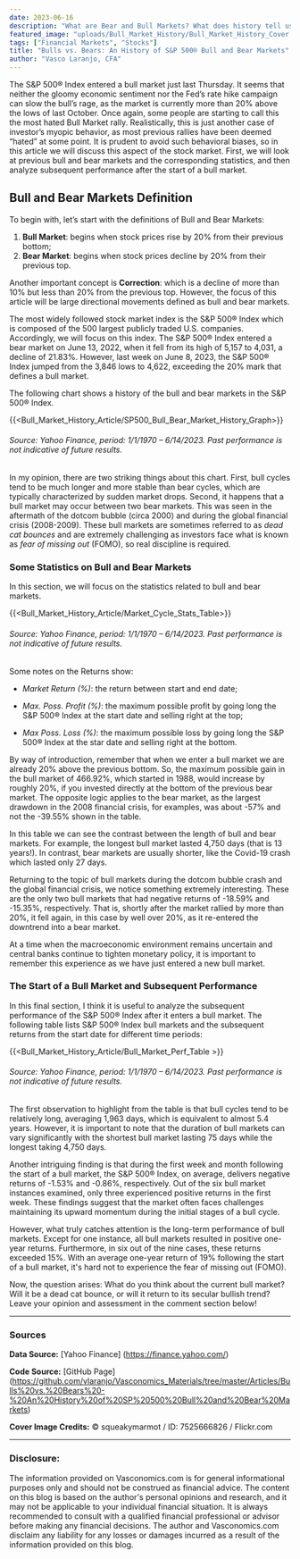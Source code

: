 ```yaml
---
date: 2023-06-16
description: "What are Bear and Bull Markets? What does history tell us about them?"
featured_image: "uploads/Bull_Market_History/Bull_Market_History_Cover.jpg"
tags: ["Financial Markets", "Stocks"]
title: "Bulls vs. Bears: An History of S&P 500® Bull and Bear Markets"
author: "Vasco Laranjo, CFA"
---
```

The S&P 500® Index entered a bull market just last Thursday. It seems that neither the gloomy economic sentiment nor the Fed’s rate hike campaign can slow the bull’s rage, as the market is currently more than 20% above the lows of last October. Once again, some people are starting to call this the most hated Bull Market rally. Realistically, this is just another case of investor’s myopic behavior, as most previous rallies have been deemed “hated” at some point. It is prudent to avoid such behavioral biases, so in this article we will discuss this aspect of the stock market. First, we will look at previous bull and bear markets and the corresponding statistics, and then analyze subsequent performance after the start of a bull market. 

## Bull and Bear Markets Definition

To begin with, let’s start with the definitions of Bull and Bear Markets:

1. **Bull Market**: begins when stock prices rise by 20% from their previous bottom;
2. **Bear Market**: begins when stock prices decline by 20% from their previous top.

Another important concept is **Correction**: which is a decline of more than 10% but less than 20% from the previous top. However, the focus of this article will be large directional movements defined as bull and bear markets.

The most widely followed stock market index is the S&P 500® Index which is composed of the 500 largest publicly traded U.S. companies. Accordingly, we will focus on this index. The S&P 500® Index entered a bear market on June 13, 2022, when it fell from its high of 5,157 to 4,031, a decline of 21.83%. However, last week on June 8, 2023, the S&P 500® Index jumped from the 3,846 lows to 4,622, exceeding the 20% mark that defines a bull market.

The following chart shows a history of the bull and bear markets in the S&P 500® Index.

{{<Bull_Market_History_Article/SP500_Bull_Bear_Market_History_Graph>}}

###### Source: Yahoo Finance, period: 1/1/1970 – 6/14/2023. Past performance is not indicative of future results.

In my opinion, there are two striking things about this chart. First, bull cycles tend to be much longer and more stable than bear cycles, which are typically characterized by sudden market drops. Second, it happens that a bull market may occur between two bear markets. This was seen in the aftermath of the dotcom bubble (circa 2000) and during the global financial crisis (2008-2009). These bull markets are sometimes referred to as _dead cat bounces_ and are extremely challenging as investors face what is known as _fear of missing out_ (FOMO), so real discipline is required. 

### Some Statistics on Bull and Bear Markets

In this section, we will focus on the statistics related to bull and bear markets.

{{<Bull_Market_History_Article/Market_Cycle_Stats_Table>}}

###### Source: Yahoo Finance, period: 1/1/1970 – 6/14/2023. Past performance is not indicative of future results.

Some notes on the Returns show:

- _Market Return (%)_: the return between start and end date;

- _Max. Poss. Profit (%)_: the maximum possible profit by going long the S&P 500® Index at the start date and selling right at the top;

- _Max Poss. Loss (%)_: the maximum possible loss by going long the S&P 500® Index at the star date and selling right at the bottom.

By way of introduction, remember that when we enter a bull market we are already 20% above the previous bottom. So, the maximum possible gain in the bull market of 466.92%, which started in 1988, would increase by roughly 20%, if you invested directly at the bottom of the previous bear market. The opposite logic applies to the bear market, as the largest drawdown in the 2008 financial crisis, for examples, was about -57% and not the -39.55% shown in the table.

In this table we can see the contrast between the length of bull and bear markets. For example, the longest bull market lasted 4,750 days (that is 13 years!). In contrast, bear markets are usually shorter, like the Covid-19 crash which lasted only 27 days.

Returning to the topic of bull markets during the dotcom bubble crash and the global financial crisis, we notice something extremely interesting. These are the only two bull markets that had negative returns of -18.59% and -15.35%, respectively. That is, shortly after the market rallied by more than 20%, it fell again, in this case by well over 20%, as it re-entered the downtrend into a bear market. 

At a time when the macroeconomic environment remains uncertain and central banks continue to tighten monetary policy, it is important to remember this experience as we have just entered a new bull market.

### The Start of a Bull Market and Subsequent Performance

In this final section, I think it is useful to analyze the subsequent performance of the S&P 500® Index after it enters a bull market. The following table lists S&P 500® Index bull markets and the subsequent returns from the start date for different time periods:

{{<Bull_Market_History_Article/Bull_Market_Perf_Table >}}

###### Source: Yahoo Finance, period: 1/1/1970 – 6/14/2023. Past performance is not indicative of future results.

The first observation to highlight from the table is that bull cycles tend to be relatively long, averaging 1,963 days, which is equivalent to almost 5.4 years. However, it is important to note that the duration of bull markets can vary significantly with the shortest bull market lasting 75 days while the longest taking 4,750 days.

Another intriguing finding is that during the first week and month following the start of a bull market, the S&P 500® Index, on average, delivers negative returns of -1.53% and -0.86%, respectively. Out of the six bull market instances examined, only three experienced positive returns in the first week. These findings suggest that the market often faces challenges maintaining its upward momentum during the initial stages of a bull cycle.

However, what truly catches attention is the long-term performance of bull markets. Except for one instance, all bull markets resulted in positive one-year returns. Furthermore, in six out of the nine cases, these returns exceeded 15%. With an average one-year return of 19% following the start of a bull market, it's hard not to experience the fear of missing out (FOMO). 

Now, the question arises: What do you think about the current bull market? Will it be a dead cat bounce, or will it return to its secular bullish trend? Leave your opinion and assessment in the comment section below!

---
### Sources

**Data Source:** [Yahoo Finance] (https://finance.yahoo.com/)

**Code Source:** [GitHub Page] (https://github.com/vlaranjo/Vasconomics_Materials/tree/master/Articles/Bulls%20vs.%20Bears%20-%20An%20History%20of%20SP%20500%20Bull%20and%20Bear%20Markets)

**Cover Image Credits:**  © squeakymarmot / ID: 7525666826 / Flickr.com

---
### Disclosure: 

The information provided on Vasconomics.com is for general informational purposes only and should not be construed as financial advice. The content on this blog is based on the author's personal opinions and research, and it may not be applicable to your individual financial situation. It is always recommended to consult with a qualified financial professional or advisor before making any financial decisions. The author and Vasconomics.com disclaim any liability for any losses or damages incurred as a result of the information provided on this blog.